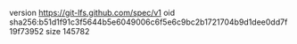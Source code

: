 version https://git-lfs.github.com/spec/v1
oid sha256:b51d1f91c3f5644b5e6049006c6f5e6c9bc2b1721704b9d1dee0dd7f19f73952
size 145782
